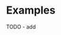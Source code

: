﻿<meta name="wikd:title" content="Examples">
<meta name="wikd:order" content="0">

# Examples

TODO - add